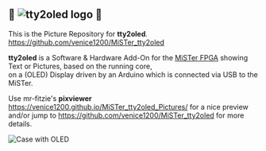 ## 👾 ![tty2oled logo](https://github.com/venice1200/MiSTer_tty2oled/blob/main/Pictures/tty2oled_logo_120x46_blue_black.png?raw=true) 👾  
  
This is the Picture Repository for **tty2oled**.  
https://github.com/venice1200/MiSTer_tty2oled  
  
**tty2oled** is a Software & Hardware Add-On for the [MiSTer FPGA](https://github.com/MiSTer-devel) showing Text or Pictures, based on the running core,  
on a (OLED) Display driven by an Arduino which is connected via USB to the MiSTer.  
  
Use mr-fitzie's **pixviewer** https://venice1200.github.io/MiSTer_tty2oled_Pictures/ for a nice preview  
and/or jump to https://github.com/venice1200/MiSTer_tty2oled for more details.  
  
![Case with OLED](https://github.com/venice1200/MiSTer_tty2oled/blob/main/Pictures/tty2oled_video.gif?raw=true)  

